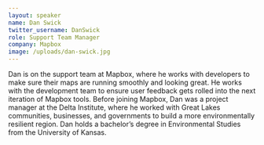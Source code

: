 ```yaml
---
layout: speaker
name: Dan Swick
twitter_username: DanSwick
role: Support Team Manager
company: Mapbox
image: /uploads/dan-swick.jpg
---
```


Dan is on the support team at Mapbox, where he works with developers to make sure their maps are running smoothly and looking great. He works with the development team to ensure user feedback gets rolled into the next iteration of Mapbox tools. Before joining Mapbox, Dan was a project manager at the Delta Institute, where he worked with Great Lakes communities, businesses, and governments to build a more environmentally resilient region. Dan holds a bachelor’s degree in Environmental Studies from the University of Kansas.